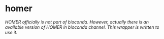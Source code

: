 # homer

*HOMER officially is not part of bioconda. However, actually there is an available version of HOMER in bioconda channel. This wrapper is written to use it.*
